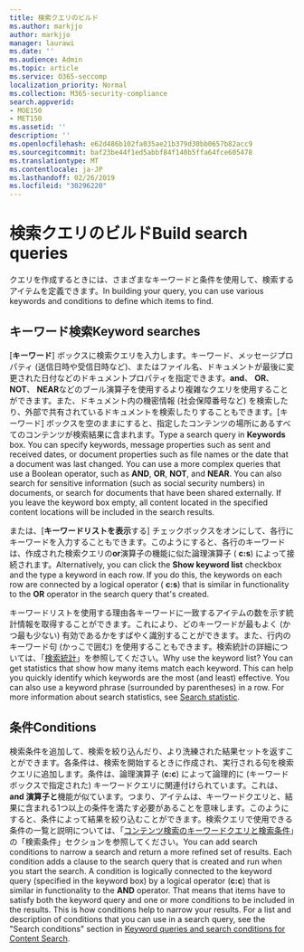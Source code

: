 ```yaml
---
title: 検索クエリのビルド
ms.author: markjjo
author: markjjo
manager: laurawi
ms.date: ''
ms.audience: Admin
ms.topic: article
ms.service: O365-seccomp
localization_priority: Normal
ms.collection: M365-security-compliance
search.appverid:
- MOE150
- MET150
ms.assetid: ''
description: ''
ms.openlocfilehash: e62d486b102fa035ae21b379d30bb0657b82acc9
ms.sourcegitcommit: baf23be44f1ed5abbf84f140b5ffa64fce605478
ms.translationtype: MT
ms.contentlocale: ja-JP
ms.lasthandoff: 02/26/2019
ms.locfileid: "30296220"
---
```

# <a name="build-search-queries"></a><span data-ttu-id="99053-102">検索クエリのビルド</span><span class="sxs-lookup"><span data-stu-id="99053-102">Build search queries</span></span>

<span data-ttu-id="99053-103">クエリを作成するときには、さまざまなキーワードと条件を使用して、検索するアイテムを定義できます。</span><span class="sxs-lookup"><span data-stu-id="99053-103">In building your query, you can use various keywords and conditions to define which items to find.</span></span>

## <a name="keyword-searches"></a><span data-ttu-id="99053-104">キーワード検索</span><span class="sxs-lookup"><span data-stu-id="99053-104">Keyword searches</span></span>

<span data-ttu-id="99053-p101">[**キーワード**] ボックスに検索クエリを入力します。キーワード、メッセージプロパティ (送信日時や受信日時など)、またはファイル名、ドキュメントが最後に変更された日付などのドキュメントプロパティを指定できます。**and**、 **OR**、 **NOT**、 **NEAR**などのブール演算子を使用するより複雑なクエリを使用することができます。また、ドキュメント内の機密情報 (社会保障番号など) を検索したり、外部で共有されているドキュメントを検索したりすることもできます。[キーワード] ボックスを空のままにすると、指定したコンテンツの場所にあるすべてのコンテンツが検索結果に含まれます。</span><span class="sxs-lookup"><span data-stu-id="99053-p101">Type a search query in **Keywords** box. You can specify keywords, message properties such as sent and received dates, or document properties such as file names or the date that a document was last changed. You can use a more complex queries that use a Boolean operator, such as **AND**, **OR**, **NOT**, and **NEAR**. You can also search for sensitive information (such as social security numbers) in documents, or search for documents that have been shared externally. If you leave the keyword box empty, all content located in the specified content locations will be included in the search results.</span></span>
    
<span data-ttu-id="99053-p102">または、[**キーワードリストを表示**する] チェックボックスをオンにして、各行にキーワードを入力することもできます。このようにすると、各行のキーワードは、作成された検索クエリの**or**演算子の機能に似た論理演算子 ( **c:s**) によって接続されます。</span><span class="sxs-lookup"><span data-stu-id="99053-p102">Alternatively, you can click the **Show keyword list** checkbox and the type a keyword in each row. If you do this, the keywords on each row are connected by a logical operator ( **c:s**) that is similar in functionality to the **OR** operator in the search query that's created.</span></span> 
    
<span data-ttu-id="99053-p103">キーワードリストを使用する理由各キーワードに一致するアイテムの数を示す統計情報を取得することができます。これにより、どのキーワードが最もよく (かつ最も少ない) 有効であるかをすばやく識別することができます。また、行内のキーワード句 (かっこで囲む) を使用することもできます。検索統計の詳細については、「[検索統計](search-statistics.md)」を参照してください。</span><span class="sxs-lookup"><span data-stu-id="99053-p103">Why use the keyword list? You can get statistics that show how many items match each keyword. This can help you quickly identify which keywords are the most (and least) effective. You can also use a keyword phrase (surrounded by parentheses) in a row. For more information about search statistics, see [Search statistic](search-statistics.md).</span></span>

## <a name="conditions"></a><span data-ttu-id="99053-117">条件</span><span class="sxs-lookup"><span data-stu-id="99053-117">Conditions</span></span>
    
<span data-ttu-id="99053-p104">検索条件を追加して、検索を絞り込んだり、より洗練された結果セットを返すことができます。各条件は、検索を開始するときに作成され、実行される句を検索クエリに追加します。条件は、論理演算子 (**c:c**) によって論理的に (キーワードボックスで指定された) キーワードクエリに関連付けられています。これは、 **and 演算子と**機能が似ています。つまり、アイテムは、キーワードクエリと、結果に含まれる1つ以上の条件を満たす必要があることを意味します。このようにすると、条件によって結果を絞り込むことができます。検索クエリで使用できる条件の一覧と説明については、「[コンテンツ検索のキーワードクエリと検索条件](../keyword-queries-and-search-conditions.md#search-conditions)」の「検索条件」セクションを参照してください。</span><span class="sxs-lookup"><span data-stu-id="99053-p104">You can add search conditions to narrow a search and return a more refined set of results. Each condition adds a clause to the search query that is created and run when you start the search. A condition is logically connected to the keyword query (specified in the keyword box) by a logical operator (**c:c**) that is similar in functionality to the **AND** operator. That means that items have to satisfy both the keyword query and one or more conditions to be included in the results. This is how conditions help to narrow your results. For a list and description of conditions that you can use in a search query, see the "Search conditions" section in [Keyword queries and search conditions for Content Search](../keyword-queries-and-search-conditions.md#search-conditions).</span></span>


